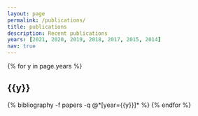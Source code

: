 ```yaml
---
layout: page
permalink: /publications/
title: publications
description: Recent publications
years: [2021, 2020, 2019, 2018, 2017, 2015, 2014]
nav: true
---
```


<div class="publications">

{% for y in page.years %}
  <h2 class="year">{{y}}</h2>
  {% bibliography -f papers -q @*[year={{y}}]* %}
{% endfor %}

</div>
